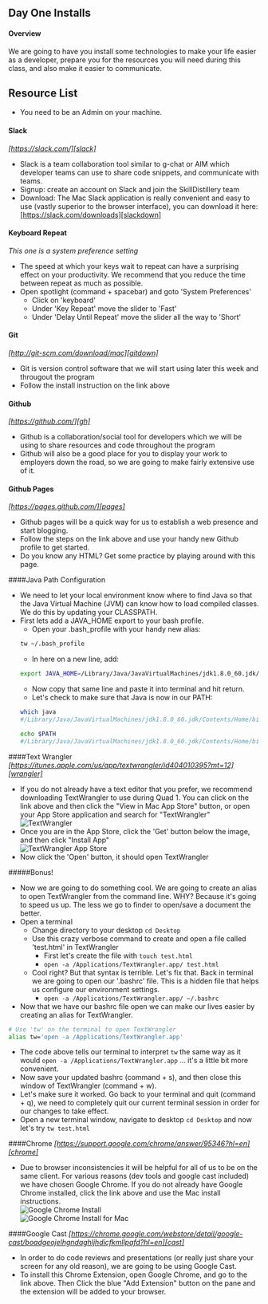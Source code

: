 ## Day One Installs
#### Overview
We are going to have you install some technologies to make your life easier as a developer, prepare you for the resources you will need during this class, and also make it easier to communicate.  
## Resource List
* You need to be an Admin on your machine.  

#### Slack
*[https://slack.com/][slack]*  
* Slack is a team collaboration tool similar to g-chat or AIM which developer teams can use to share code snippets, and communicate with teams.
* Signup: create an account on Slack and join the SkillDistillery team
* Download: The Mac Slack application is really convenient and easy to use (vastly superior to the browser interface), you can download it here: [https://slack.com/downloads][slackdown]  

#### Keyboard Repeat
*This one is a system preference setting*  
* The speed at which your keys wait to repeat can have a surprising effect on your productivity. We recommend that you reduce the time between repeat as much as possible.
* Open spotlight (command + spacebar) and goto 'System Preferences'
    * Click on 'keyboard'
    * Under 'Key Repeat' move the slider to 'Fast'
    * Under 'Delay Until Repeat' move the slider all the way to 'Short'  
  
#### Git
*[http://git-scm.com/download/mac][gitdown]*  
* Git is version control software that we will start using later this week and througout the program
* Follow the install instruction on the link above  

#### Github
*[https://github.com/][gh]*  
* Github is a collaboration/social tool for developers which we will be using to share resources and code throughout the program
* Github will also be a good place for you to display your work to employers down the road, so we are going to make fairly extensive use of it.  

#### Github Pages
*[https://pages.github.com/][pages]*  
* Github pages will be a quick way for us to establish a web presence and start blogging.
* Follow the steps on the link above and use your handy new Github profile to get started.
* Do you know any HTML? Get some practice by playing around with this page.  
  
####Java Path Configuration  
* We need to let your local environment know where to find Java so that the Java Virtual Machine (JVM) can know how to load compiled classes. We do this by updating your CLASSPATH.
* First lets add a JAVA_HOME export to your bash profile.
    * Open your .bash_profile with your handy new alias:
    ```bash
    tw ~/.bash_profile
    ```
    * In here on a new line, add:
    ```bash
    export JAVA_HOME=/Library/Java/JavaVirtualMachines/jdk1.8.0_60.jdk/Contents/Home
    ```
    * Now copy that same line and paste it into terminal and hit return.
    * Let's check to make sure that Java is now in our PATH:
    ```bash
    which java
    #/Library/Java/JavaVirtualMachines/jdk1.8.0_60.jdk/Contents/Home/bin/java
    
    echo $PATH
    #/Library/Java/JavaVirtualMachines/jdk1.8.0_60.jdk/Contents/Home/bin
    ```  
  
####Text Wrangler
*[https://itunes.apple.com/us/app/textwrangler/id404010395?mt=12][wrangler]*  
* If you do not already have a text editor that you prefer, we recommend downloading TextWrangler to use during Quad 1. You can click on the link above and then click the "View in Mac App Store" button, or open your App Store application and search for "TextWrangler"
![TextWrangler](../imgs/wrangler.png)  
* Once you are in the App Store, click the 'Get' button below the image, and then click "Install App"  
![TextWrangler App Store](../imgs/appwrangler.png)  
* Now click the 'Open' button, it should open TextWrangler  

#####Bonus!
* Now we are going to do something cool. We are going to create an alias to open TextWrangler from the command line. WHY? Because it's going to speed us up. The less we go to finder to open/save a document the better.
* Open a terminal
    * Change directory to your desktop `cd Desktop`
    * Use this crazy verbose command to create and open a file called 'test.html' in TextWrangler
        * First let's create the file with `touch test.html`
        * `open -a /Applications/TextWrangler.app/ test.html`
    * Cool right? But that syntax is terrible. Let's fix that.
    Back in terminal we are going to open our '.bashrc' file. This is a hidden file that helps us configure our environment settings.
        * `open -a /Applications/TextWrangler.app/ ~/.bashrc`
* Now that we have our bashrc file open we can make our lives easier by creating an alias for TextWrangler.
```bash
# Use 'tw' on the terminal to open TextWrangler
alias tw='open -a /Applications/TextWrangler.app'
```
* The code above tells our terminal to interpret `tw` the same way as it would `open -a /Applications/TextWrangler.app` ... it's a little bit more convenient.
* Now save your updated bashrc (command + s), and then close this window of TextWrangler (command + w).
* Let's make sure it worked. Go back to your terminal and quit (command + q), we need to completely quit our current terminal session in order for our changes to take effect.
* Open a new terminal window, navigate to desktop `cd Desktop` and now let's try `tw test.html`    
  
####Chrome
*[https://support.google.com/chrome/answer/95346?hl=en][chrome]*  
* Due to browser inconsistencies it will be helpful for all of us to be on the same client. For various reasons (dev tools and google cast included) we have chosen Google Chrome. If you do not already have Google Chrome installed, click the link above and use the Mac install instructions.  
![Google Chrome Install](../imgs/chrome1.png)  
![Google Chrome Install for Mac](../imgs/chrome2.png)  

####Google Cast
*[https://chrome.google.com/webstore/detail/google-cast/boadgeojelhgndaghljhdicfkmllpafd?hl=en][cast]*  
  
* In order to do code reviews and presentations (or really just share your screen for any old reason), we are going to be using Google Cast.
* To install this Chrome Extension, open Google Chrome, and go to the link above. Then Click the blue "Add Extension" button on the pane and the extension will be added to your browser.


[slack]:https://slack.com/
[slackdown]:https://slack.com/downloads
[gitdown]:http://git-scm.com/download/mac
[gh]:https://github.com/
[pages]:https://pages.github.com/
[chrome]:https://support.google.com/chrome/answer/95346?hl=en
[wrangler]:https://itunes.apple.com/us/app/textwrangler/id404010395?mt=12
[cast]:https://chrome.google.com/webstore/detail/google-cast/boadgeojelhgndaghljhdicfkmllpafd?hl=en
